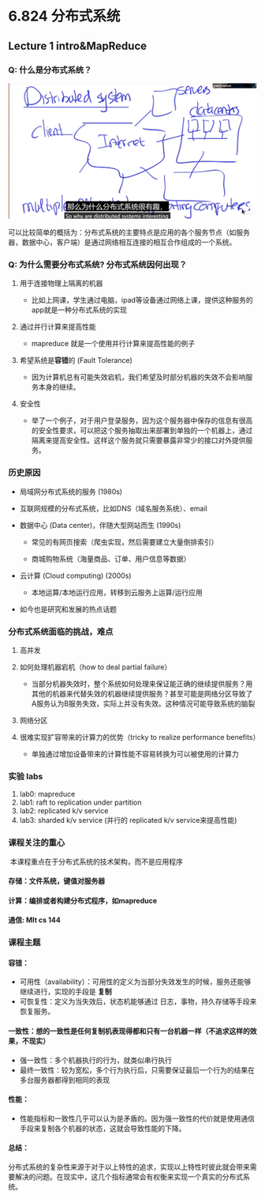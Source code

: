 # 6.824 分布式系统

## Lecture 1 intro&MapReduce

### Q: 什么是分布式系统？

![](https://github.com/QuantumJar/Mit_6.824_2021/blob/main/asserts/2024-05-25%20173434.png?raw=true)

可以比较简单的概括为：分布式系统的主要特点是应用的各个服务节点（如服务器，数据中心，客户端）是通过网络相互连接的相互合作组成的一个系统。

### Q: 为什么需要分布式系统? 分布式系统因何出现？

1. 用于连接物理上隔离的机器
   - 比如上网课，学生通过电脑，ipad等设备通过网络上课，提供这种服务的app就是一种分布式系统的实现
2. 通过并行计算来提高性能
   - mapreduce 就是一个使用并行计算来提高性能的例子

3. 希望系统是**容错**的 (Fault Tolerance)
   - 因为计算机总有可能失效宕机，我们希望及时部分机器的失效不会影响服务本身的继续。

4. 安全性
   - 举了一个例子，对于用户登录服务，因为这个服务器中保存的信息有很高的安全性要求，可以把这个服务抽取出来部署到单独的一个机器上，通过隔离来提高安全性。这样这个服务就只需要暴露非常少的接口对外提供服务。



### 历史原因

- 局域网分布式系统的服务 (1980s)

  

- 互联网规模的分布式系统，比如DNS（域名服务系统）、email

  

- 数据中心 (Data center)，伴随大型网站而生 (1990s)

  - 常见的有网页搜索（爬虫实现，然后需要建立大量倒排索引）

  - 商城购物系统（海量商品、订单、用户信息等数据）

    

- 云计算 (Cloud computing) (2000s)

  - 本地运算/本地运行应用，转移到云服务上运算/运行应用

    

- 如今也是研究和发展的热点话题

### 分布式系统面临的挑战，难点

1. 高并发

2. 如何处理机器宕机（how to deal partial failure）
   - 当部分机器失效时，整个系统如何处理来保证能正确的继续提供服务？用其他的机器来代替失效的机器继续提供服务？甚至可能是网络分区导致了A服务认为B服务失效，实际上并没有失效。这种情况可能导致系统的脑裂
3. 网络分区
4. 很难实现扩容带来的计算力的优势（tricky to realize performance benefits）
   - 单独通过增加设备带来的计算性能不容易转换为可以被使用的计算力





### 实验 labs

1. lab0: mapreduce
2. lab1: raft to replication under partition
3. lab2: replicated k/v service
4. lab3: sharded k/v service (并行的 replicated k/v service来提高性能)



### 课程关注的重心

​	本课程重点在于分布式系统的技术架构，而不是应用程序

#### 	存储：文件系统，键值对服务器

#### 	计算：编排或者构建分布式程序，如mapreduce

#### 	通信: MIt cs 144

### 课程主题

#### 容错：

- 可用性（availability）：可用性的定义为当部分失效发生的时候，服务还能够继续进行，实现的手段是 **复制**
- 可恢复性：定义为当失效后，状态机能够通过 日志，事物，持久存储等手段来恢复服务。

#### 一致性：想的一致性是任何复制机表现得都和只有一台机器一样（不追求这样的效果，不现实）

- 强一致性：多个机器执行的行为，就类似串行执行
- 最终一致性：较为宽松，多个行为执行后，只需要保证最后一个行为的结果在多台服务器都得到相同的表现

#### 性能：

- 性能指标和一致性几乎可以认为是矛盾的。因为强一致性的代价就是使用通信手段来复制各个机器的状态，这就会导致性能的下降。

#### 总结：

分布式系统的复杂性来源于对于以上特性的追求，实现以上特性时彼此就会带来需要解决的问题。在现实中，这几个指标通常会有权衡来实现一个真实的分布式系统。







